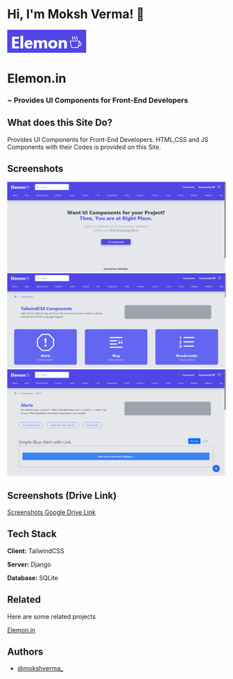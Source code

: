 
# Hi, I'm Moksh Verma! 👋


![Elemon.in](https://github.com/mokshverma-dev/Elemon/blob/main/elemon.in%20logo.png)


# Elemon.in

### ~ Provides UI Components for Front-End Developers


## What does this Site Do?

Provides UI Components for Front-End Developers. HTML,CSS and JS Components with their Codes is provided on this Site.

## Screenshots

![Home Page](https://github.com/mokshverma-dev/Elemon/blob/main/home_page.png)
![Components Page](https://github.com/mokshverma-dev/Elemon/blob/main/components_page.png)
![Component Page View](https://github.com/mokshverma-dev/Elemon/blob/main/component_page_view.png)

## Screenshots (Drive Link)

[Screenshots Google Drive Link](https://drive.google.com/drive/folders/1qLaIOkZhV4BuAZDlEL9znubAWspf3uYT?usp=share_link)

## Tech Stack

**Client:**   TailwindCSS

**Server:**   Django

**Database:**   SQLite


## Related

Here are some related projects

[Elemon.in]()


## Authors

- [@mokshverma_](https://www.instagram.com/mokshverma_/)

